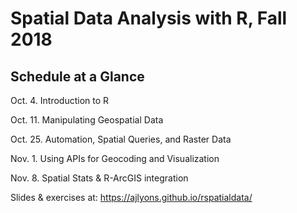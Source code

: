 # Spatial Data Analysis with R, Fall 2018

## Schedule at a Glance

Oct. 4. Introduction to R

Oct. 11. Manipulating Geospatial Data

Oct. 25. Automation, Spatial Queries, and Raster Data

Nov. 1. Using APIs for Geocoding and Visualization

Nov. 8. Spatial Stats & R-ArcGIS integration

Slides & exercises at: 
https://ajlyons.github.io/rspatialdata/